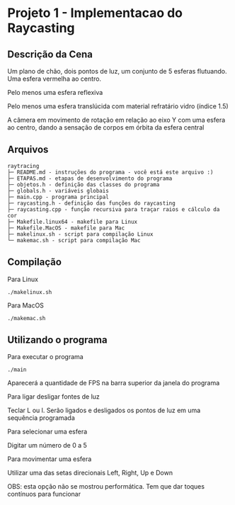 # Projeto 1 - Implementacao do Raycasting
## Descrição da Cena
Um plano de chão, dois pontos de luz, um conjunto de 5 esferas flutuando. Uma esfera vermelha ao centro.

Pelo menos uma esfera reflexiva

Pelo menos uma esfera translúcida com material refratário vidro (índice 1.5)

A câmera em movimento de rotação em relação ao eixo Y com uma esfera ao centro, dando a sensação de corpos em órbita da esfera central
## Arquivos
```
raytracing
├─ README.md - instruções do programa - você está este arquivo :)
├─ ETAPAS.md - etapas de desenvolvimento do programa
├─ objetos.h - definição das classes do programa
├─ globals.h - variáveis globais
├─ main.cpp - programa principal
├─ raycasting.h - definição das funções do raycasting
├─ raycasting.cpp - função recursiva para traçar raios e cálculo da cor
├─ Makefile.linux64 - makefile para Linux
├─ Makefile.MacOS - makefile para Mac
├─ makelinux.sh - script para compilação Linux
└─ makemac.sh - script para compilação Mac
```
## Compilação
Para Linux
```
./makelinux.sh
```
Para MacOS
```
./makemac.sh
```
## Utilizando o programa
Para executar o programa
```
./main
```
Aparecerá a quantidade de FPS na barra superior da janela do programa

Para ligar desligar fontes de luz

Teclar L ou l. Serão ligados e desligados os pontos de luz em uma sequência programada

Para selecionar uma esfera

Digitar um número de 0 a 5

Para movimentar uma esfera

Utilizar uma das setas direcionais Left, Right, Up e Down

OBS: esta opção não se mostrou performática. Tem que dar toques contínuos para funcionar


